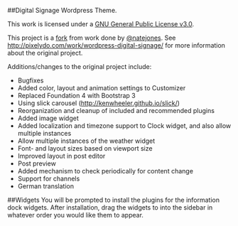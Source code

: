 ##Digital Signage Wordpress Theme.

This work is licensed under a [GNU General Public License v3.0](http://www.gnu.org/licenses/gpl-3.0.txt).

This project is a [fork](https://github.com/natejones/wpds) from work done by [@natejones](https://twitter.com/natejones). See http://pixelydo.com/work/wordpress-digital-signage/ for more information about the original project.

Additions/changes to the original project include:

* Bugfixes
* Added color, layout and animation settings to Customizer
* Replaced Foundation 4 with Bootstrap 3
* Using slick carousel (http://kenwheeler.github.io/slick/)
* Reorganization and cleanup of included and recommended plugins
* Added image widget
* Added localization and timezone support to Clock widget, and also allow multiple instances
* Allow multiple instances of the weather widget
* Font- and layout sizes based on viewport size
* Improved layout in post editor
* Post preview
* Added mechanism to check periodically for content change
* Support for channels
* German translation

##Widgets
You will be prompted to install the plugins for the information dock widgets. After installation, drag the widgets to into the sidebar in whatever order you would like them to appear.
